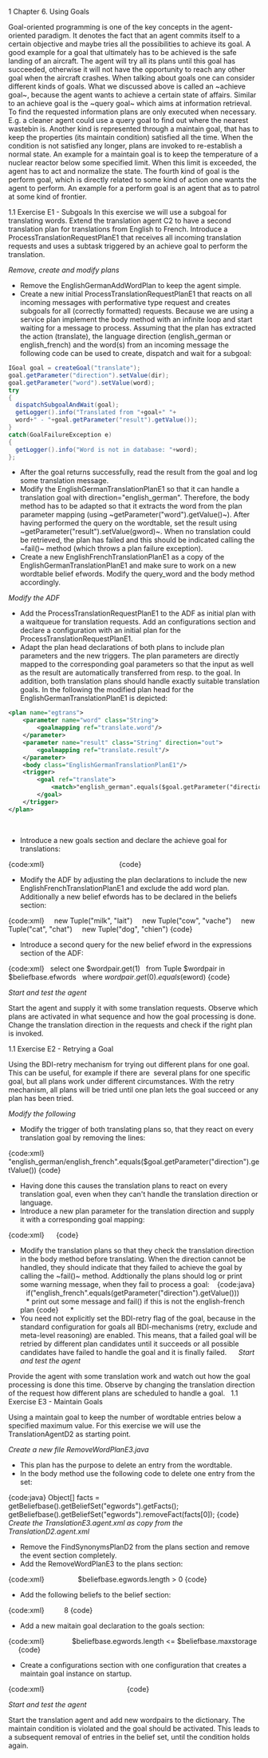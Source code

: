 1 Chapter 6. Using Goals

Goal-oriented programming is one of the key concepts in the agent-oriented paradigm. It denotes the fact that an agent commits itself to a certain objective and maybe tries all the possibilities to achieve its goal. A good example for a goal that ultimately has to be achieved is the safe landing of an aircraft. The agent will try all its plans until this goal has succeeded, otherwise it will not have the opportunity to reach any other goal when the aircraft crashes. When talking about goals one can consider different kinds of goals. What we discussed above is called an ~achieve goal~, because the agent wants to achieve a certain state of affairs. Similar to an achieve goal is the ~query goal~ which aims at information retrieval. To find the requested information plans are only executed when necessary. E.g. a cleaner agent could use a query goal to find out where the nearest wastebin is. Another kind is represented through a maintain goal, that has to keep the properties (its maintain condition) satisfied all the time. When the condition is not satisfied any longer, plans are invoked to re-establish a normal state. An example for a maintain goal is to keep the temperature of a nuclear reactor below some specified limit. When this limit is exceeded, the agent has to act and normalize the state. The fourth kind of goal is the perform goal, which is directly related to some kind of action one wants the agent to perform. An example for a perform goal is an agent that as to patrol at some kind of frontier.

1.1 Exercise E1 - Subgoals
In this exercise we will use a subgoal for translating words. Extend the translation agent C2 to have a second translation plan for translations from English to French. Introduce a ProcessTranslationRequestPlanE1 that receives all incoming translation requests and uses a subtask triggered by an achieve goal to perform the translation.





*Remove, create and modify plans*

-   Remove the EnglishGermanAddWordPlan to keep the agent simple.
         
-   Create a new initial ProcessTranslationRequestPlanE1 that reacts on all incoming messages with performative type request and creates subgoals for all (correctly formatted) requests. Because we are using a service plan implement the body method with an infinite loop and start waiting for a message to process. Assuming that the plan has extracted the action (translate), the language direction (english_german or english_french) and the word(s) from an incoming message the following code can be used to create, dispatch and wait for a subgoal:

```java
IGoal goal = createGoal("translate");
goal.getParameter("direction").setValue(dir);
goal.getParameter("word").setValue(word);
try
{
  dispatchSubgoalAndWait(goal);
  getLogger().info("Translated from "+goal+" "+
  word+" - "+goal.getParameter("result").getValue());
}
catch(GoalFailureException e)
{
  getLogger().info("Word is not in database: "+word);
};
```

-   After the goal returns successfully, read the result from the goal and log some translation message.
         
-   Modify the EnglishGermanTranslationPlanE1 so that it can handle a translation goal with direction="english_german". Therefore, the body method has to be adapted so that it extracts the word from the plan parameter mapping (using ~getParameter("word").getValue()~). After having performed the query on the wordtable, set the result using ~getParameter("result").setValue(gword)~. When no translation could be retrieved, the plan has failed and this should be indicated calling the ~fail()~ method (which throws a plan failure exception).
         
-   Create a new EnglishFrenchTranslationPlanE1 as a copy of the EnglishGermanTranslationPlanE1 and make sure to work on a new wordtable belief efwords. Modify the query_word and the body method accordingly.

*Modify the ADF*



-   Add the ProcessTranslationRequestPlanE1 to the ADF as initial plan with a waitqueue for translation requests. Add an configurations section and declare a configuration with an initial plan for the ProcessTranslationRequestPlanE1.
         
-   Adapt the plan head declarations of both plans to include plan parameters and the new triggers. The plan parameters are directly mapped to the corresponding goal parameters so that the input as well as the result are automatically transferred from resp. to the goal. In addition, both translation plans should handle exactly suitable translation goals. In the following the modified plan head for the EnglishGermanTranslationPlanE1 is depicted:

```xml
<plan name="egtrans">
    <parameter name="word" class="String">
        <goalmapping ref="translate.word"/>
    </parameter>
    <parameter name="result" class="String" direction="out">
        <goalmapping ref="translate.result"/>
    </parameter>
    <body class="EnglishGermanTranslationPlanE1"/>
    <trigger>
        <goal ref="translate">
            <match>"english_german".equals($goal.getParameter("direction").getValue())</match>
        </goal>
    </trigger>
</plan>
```
     

-   Introduce a new goals section and declare the achieve goal for translations:

{code:xml}
<goals>
    <achievegoal name="translate">
        <parameter name="direction" class="String"/>
        <parameter name="word" class="String"/>
        <parameter name="result" class="String" direction="out"/>
    </achievegoal>
</goals>
{code}

-   Modify the ADF by adjusting the plan declarations to include the new EnglishFrenchTranslationPlanE1 and exclude the add word plan. Additionally a new belief efwords has to be declared in the beliefs section:

{code:xml}
<beliefset name="efwords" class="Tuple">
    <fact>new Tuple("milk", "lait")</fact>
    <fact>new Tuple("cow", "vache")</fact>
    <fact>new Tuple("cat", "chat")</fact>
    <fact>new Tuple("dog", "chien")</fact>
</beliefset>
{code}

-   Introduce a second query for the new belief efword in the expressions section of the ADF:

{code:xml}
<expression name="query_efword">
  select one $wordpair.get(1)
  from Tuple $wordpair in $beliefbase.efwords
  where $wordpair.get(0).equals($eword)
</expression>
{code}

*Start and test the agent*

Start the agent and supply it with some translation requests. Observe which plans are activated in what sequence and how the goal processing is done. Change the translation direction in the requests and check if the right plan is invoked.

1.1 Exercise E2 - Retrying a Goal

Using the BDI-retry mechanism for trying out different plans for one goal. This can be useful, for example if there are  several plans for one specific goal, but all plans work under different circumstances. With the retry mechanism, all plans will be tried until one plan lets the goal succeed or any plan has been tried.





*Modify the following*
   

-   Modify the trigger of both translating plans so, that they react on every translation goal by removing the lines:

{code:xml}
<match>"english_german/english_french".equals($goal.getParameter("direction").getValue())</match>
{code}
     

-   Having done this causes the translation plans to react on every translation goal, even when they can't handle the translation direction or language.
         
-   Introduce a new plan parameter for the translation direction and supply it with a corresponding goal mapping:

{code:xml}
<parameter name="direction" class="String">
    <goalmapping ref="translate.direction"/>
</parameter>
{code}
     

-   Modify the translation plans so that they check the translation direction in the body method before translating. When the direction cannot be handled, they should indicate that they failed to achieve the goal by calling the ~fail()~ method. Addtionally the plans should log or print some warning message, when they fail to process a goal:
       
    {code:java}   
    if("english_french".equals(getParameter("direction").getValue()))
        * print out some message and fail() if this is not the english-french plan
    {code}
         *
-   You need not explicitly set the BDI-retry flag of the goal, because in the standard configuration for goals all BDI-mechanisms (retry, exclude and meta-level reasoning) are enabled. This means, that a failed goal will be retried by different plan candidates until it succeeds or all possible candidates have failed to handle the goal and it is finally failed.
         
    *Start and test the agent*

Provide the agent with some translation work and watch out how the goal processing is done this time. Observe by changing the translation direction of the request how different plans are scheduled to handle a goal.
  
1.1 Exercise E3 - Maintain Goals

Using a maintain goal to keep the number of wordtable entries below a specified maximum value. For this exercise we will use the TranslationAgentD2 as starting point.

*Create a new file RemoveWordPlanE3.java*

-   This plan has the purpose to delete an entry from the wordtable.
         
-   In the body method use the following code to delete one entry from the set:

{code:java}
Object[] facts = getBeliefbase().getBeliefSet("egwords").getFacts();
getBeliefbase().getBeliefSet("egwords").removeFact(facts[0]);
{code}
     
*Create the TranslationE3.agent.xml as copy from the TranslationD2.agent.xml*
   

-   Remove the FindSynonymsPlanD2 from the plans section and remove the event section completely.
         
-   Add the RemoveWordPlanE3 to the plans section:

{code:xml}
<plan name="remegword">
  <body class="RemoveWordPlanE3"/>
  <trigger>
    <goal ref="keepstorage"/>
  </trigger>
  <precondition>$beliefbase.egwords.length > 0</precondition>
</plan>
{code}

-   Add the following beliefs to the belief section:

{code:xml}
<beliefsetref name="egwords">
    <concrete ref="transcap.egwords" />
</beliefsetref>
<belief name="maxstorage" class="int">
    <fact>8</fact>
</belief>
{code}     

-   Add a new maitain goal declaration to the goals section: 

{code:xml}
<maintaingoal name="keepstorage" exclude="when_failed">
    <maintaincondition>
        $beliefbase.egwords.length <= $beliefbase.maxstorage
    </maintaincondition>
</maintaingoal>
{code}
     

-   Create a configurations section with one configuration that creates a maintain goal instance on startup.

{code:xml}
<configurations>
    <configuration name="default">
        <goals>
            <initialgoal ref="keepstorage"/>
        </goals>
    </configuration>
</configurations>
{code}

*Start and test the agent*

Start the translation agent and add new wordpairs to the dictionary. The maintain condition is violated and the goal should be activated. This leads to a subsequent removal of entries in the belief set, until the condition holds again. 
